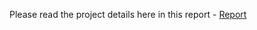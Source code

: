 Please read the project details here in this report - <a href="https://github.com/vgupta701/Predictive-Maintenance-Based-On-Anomaly-Detection-Using-Sparse-Autoencoders/blob/main/AML%20Project%20Presentation%20-%20Anomaly%20Detection%20(1).pdf">Report</a>
